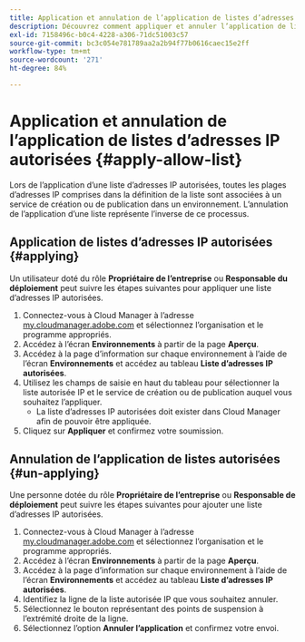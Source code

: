 ```yaml
---
title: Application et annulation de l’application de listes d’adresses IP autorisées
description: Découvrez comment appliquer et annuler l’application de listes d’adresses IP autorisées aux environnements.
exl-id: 7158496c-b0c4-4228-a306-71dc51003c57
source-git-commit: bc3c054e781789aa2a2b94f77b0616caec15e2ff
workflow-type: tm+mt
source-wordcount: '271'
ht-degree: 84%

---
```



# Application et annulation de l’application de listes d’adresses IP autorisées {#apply-allow-list}

Lors de l’application d’une liste d’adresses IP autorisées, toutes les plages d’adresses IP comprises dans la définition de la liste sont associées à un service de création ou de publication dans un environnement. L’annulation de l’application d’une liste représente l’inverse de ce processus.

## Application de listes d’adresses IP autorisées {#applying}

Un utilisateur doté du rôle **Propriétaire de l’entreprise** ou **Responsable du déploiement** peut suivre les étapes suivantes pour appliquer une liste d’adresses IP autorisées.

1. Connectez-vous à Cloud Manager à l’adresse [my.cloudmanager.adobe.com](https://my.cloudmanager.adobe.com/) et sélectionnez l’organisation et le programme appropriés.
1. Accédez à l’écran **Environnements** à partir de la page **Aperçu**.
1. Accédez à la page d’information sur chaque environnement à l’aide de l’écran **Environnements** et accédez au tableau **Liste d’adresses IP autorisées**.
1. Utilisez les champs de saisie en haut du tableau pour sélectionner la liste autorisée IP et le service de création ou de publication auquel vous souhaitez l’appliquer.
   * La liste d’adresses IP autorisées doit exister dans Cloud Manager afin de pouvoir être appliquée.
1. Cliquez sur **Appliquer** et confirmez votre soumission.

## Annulation de l’application de listes autorisées {#un-applying}

Une personne dotée du rôle **Propriétaire de l’entreprise** ou **Responsable de déploiement** peut suivre les étapes suivantes pour ajouter une liste d’adresses IP autorisées.

1. Connectez-vous à Cloud Manager à l’adresse [my.cloudmanager.adobe.com](https://my.cloudmanager.adobe.com/) et sélectionnez l’organisation et le programme appropriés.
1. Accédez à l’écran **Environnements** à partir de la page **Aperçu**.
1. Accédez à la page d’information sur chaque environnement à l’aide de l’écran **Environnements** et accédez au tableau **Liste d’adresses IP autorisées**.
1. Identifiez la ligne de la liste autorisée IP que vous souhaitez annuler.
1. Sélectionnez le bouton représentant des points de suspension à l’extrémité droite de la ligne.
1. Sélectionnez l’option **Annuler l’application** et confirmez votre envoi.
